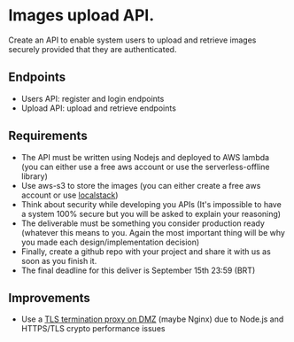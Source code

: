 # Images upload API.

Create an API to enable system users to upload and retrieve images securely provided that they are authenticated.

## Endpoints
- Users API: register and login endpoints
- Upload API: upload and retrieve endpoints

## Requirements

- The API must be written using Nodejs and deployed to AWS lambda (you can either use a free aws account or use the serverless-offline library)
- Use aws-s3 to store the images (you can either create a free aws account or use [localstack](https://github.com/localstack/localstack))
- Think about security while developing you APIs (It's impossible to have a system 100% secure but you will be asked to explain your reasoning)
- The deliverable must be something you consider production ready (whatever this means to you. Again the most important thing will be why you made each design/implementation decision)
- Finally, create a github repo with your project and share it with us as soon as you finish it.
- The final deadline for this deliver is September 15th 23:59 (BRT) 


## Improvements

- Use a [TLS termination proxy on DMZ](https://en.wikipedia.org/wiki/TLS_termination_proxy) (maybe Nginx) due to Node.js and HTTPS/TLS crypto performance issues
